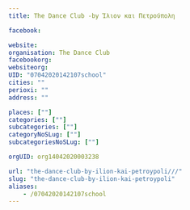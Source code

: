 ```yaml
---
title: The Dance Club -by Ίλιον και Πετρούπολη

facebook:

website:
organisation: The Dance Club 
facebookorg:
websiteorg:
UID: "07042020142107school"
cities: ""
perioxi: ""
address: ""

places: [""]
categories: [""]
subcategories: [""]
categoryNoSLug: [""]
subcategoriesNoSLug: [""]

orgUID: org14042020003238

url: "the-dance-club-by-ilion-kai-petroypoli///"
slug: "the-dance-club-by-ilion-kai-petroypoli"
aliases:
    - /07042020142107school
---
```





